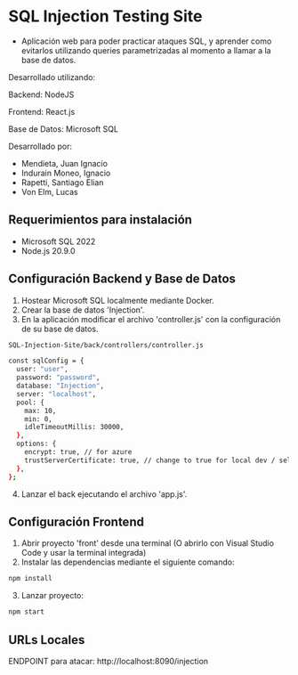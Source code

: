 # SQL Injection Testing Site

- Aplicación web para poder practicar ataques SQL, y aprender como evitarlos utilizando queries parametrizadas al momento a llamar a la base de datos.

Desarrollado utilizando:

Backend: NodeJS

Frontend: React.js

Base de Datos: Microsoft SQL

Desarrollado por:

- Mendieta, Juan Ignacio
- Indurain Moneo, Ignacio
- Rapetti, Santiago Elian
- Von Elm, Lucas

## Requerimientos para instalación

- Microsoft SQL 2022
- Node.js 20.9.0

## Configuración Backend y Base de Datos

1. Hostear Microsoft SQL localmente mediante Docker.
2. Crear la base de datos 'Injection'.
3. En la aplicación modificar el archivo 'controller.js' con la configuración de su base de datos.

```bash
SQL-Injection-Site/back/controllers/controller.js
```

```bash
const sqlConfig = {
  user: "user",
  password: "password",
  database: "Injection",
  server: "localhost",
  pool: {
    max: 10,
    min: 0,
    idleTimeoutMillis: 30000,
  },
  options: {
    encrypt: true, // for azure
    trustServerCertificate: true, // change to true for local dev / self-signed certs
  },
};
```

4. Lanzar el back ejecutando el archivo 'app.js'.

## Configuración Frontend

1. Abrir proyecto 'front' desde una terminal (O abrirlo con Visual Studio Code y usar la terminal integrada)
2. Instalar las dependencias mediante el siguiente comando:

```bash
npm install
```

3. Lanzar proyecto:

```bash
npm start
```

## URLs Locales

ENDPOINT para atacar: http://localhost:8090/injection
